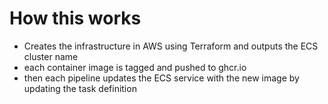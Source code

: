 
# How this works
- Creates the infrastructure in AWS using Terraform and outputs the ECS cluster name
- each container image is tagged and pushed to ghcr.io
- then each pipeline updates the ECS service with the new image by updating the task definition


